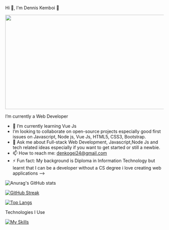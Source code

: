 Hi 👋, I'm Dennis Kemboi 🤝

  
  <img src="https://komarev.com/ghpvc/?username=Developer-Dennis&style=flat-square&color=blue" alt=""/>

  
  <div align="center">
  <img src="https://media.giphy.com/media/dWesBcTLavkZuG35MI/giphy.gif" width="600" height="300"/>
</div>

  I’m currently a Web Developer 
- 🌱 I’m currently learning Vue Js
- I’m looking to collaborate on open-source projects especially good first issues on Javascript, Node js, Vue Js, HTML5, CSS3, Bootstrap.
- 💬 Ask me about Full-stack Web Development, Javascript,Node Js and tech related ideas especially if you want to get started or still a newbie.
- 📫 How to reach me: denkogei24@gmail.com 
- ⚡ Fun fact: My background is Diploma in Information Technology but learnt that I can be a developer without a CS degree
i love creating web applications
-->




![Anurag's GitHub stats](https://github-readme-stats.vercel.app/api?/username=Developer-Dennis&hide=contribs,prs)



[![GitHub Streak](http://github-readme-streak-stats.herokuapp.com/?username=Developer-Dennis&theme=dark&background=000000)](https://git.io/streak-stats)


[![Top Langs](https://github-readme-stats.vercel.app/api/top-langs/?username=Developer-Dennis&layout=compact&theme=vision-friendly-dark)](https://github.com/anuraghazra/github-readme-stats)


Technologies I Use

[![My Skills](https://skills.thijs.gg/icons?i=html,css,javascript,nodejs,vue,mysql,ejs&theme=dark)](https://skills.thijs.gg)


